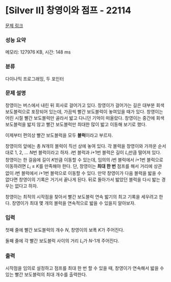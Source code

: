# [Silver II] 창영이와 점프 - 22114 

[문제 링크](https://www.acmicpc.net/problem/22114) 

### 성능 요약

메모리: 127976 KB, 시간: 148 ms

### 분류

다이나믹 프로그래밍, 두 포인터

### 문제 설명

<p>창영이는 버스에서 내린 뒤 회사로 걸어가고 있다. 창영이가 걸어가는 길은 대부분 회색 보도블럭으로 포장되어 있는데, 가끔씩 빨간 보도블럭이 놓여있을 때가 있다. 창영이는 어린 시절 빨간 보도블럭만 골라서 밟고 다니던 기억이 떠올랐다. 창영이는 중간에 회색 보도블럭을 밟지 않고 빨간 보도블럭만 최대한 많이 밟고 이동해 보기로 했다.</p>

<p>이제부터 편의상 빨간 보도블럭을 모두 <strong>블럭</strong>이라고 부르자.</p>

<p>창영이의 앞에는 총 <em>N</em>개의 블럭이 직선 상에 놓여 있다. 각 블럭을 창영이와 가까운 순서대로 1, 2, ... <em>N</em>번 블럭이라고 하자. <em>i</em>번 블럭과 <em>i</em>+1번 블럭은 길이 <em>L<sub>i</sub></em>만큼 떨어져 있다. 창영이는 한 걸음에 길이 <em>K</em>만큼 이동할 수 있는데, 임의의 <em>i</em>번 블럭에서 <em>i</em>+1번 블럭으로 이동하려면 <em>L<sub>i</sub></em> ≤ <em>K</em>를 만족해야 한다. 단, 창영이는 <strong>최대 한 번</strong> 점프를 해서 거리에 상관 없이 <em>i</em>번 블럭에서 <em>i</em>+1번 블럭으로 이동할 수 있다. 만약 창영이가 다음 블럭을 밟을 수 없다면 창영이의 기록은 거기서 끝나게 된다. 뒤로 돌아가서 밟았던 블럭을 다시 밟는 경우는 없다고 하자.</p>

<p>창영이는 최적의 시작점을 찾아서 빨간 보도블럭 연속 밟기의 최고 기록을 세우려고 한다. 창영이가 최대 몇 개의 블럭을 연속적으로 밟을 수 있을지 알아보자.</p>

### 입력 

 <p>첫째 줄에 빨간 보도블럭의 개수 <em>N</em>, 창영이의 보폭 <em>K</em>가 주어진다.</p>

<p>둘째 줄에 각 빨간 보도블럭 사이의 거리 <em>L<sub>i</sub></em>가 <em>N</em>-1개 주어진다.</p>

### 출력 

 <p>시작점을 임의로 설정하고 점프를 최대 한 번 할 수 있을 때, 창영이가 연속해서 밟을 수 있는 빨간 보도블럭의 최대 개수를 출력한다.</p>

